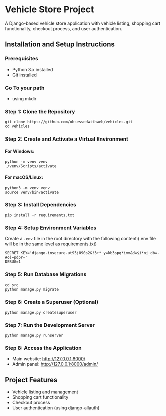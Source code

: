 # Vehicle Store Project

A Django-based vehicle store application with vehicle listing, shopping cart functionality, checkout process, and user authentication.

## Installation and Setup Instructions

### Prerequisites
- Python 3.x installed
- Git installed

### Go To your path
- using mkdir

### Step 1: Clone the Repository
```
git clone https://github.com/obsessedwithweb/vehicles.git
cd vehicles
```

### Step 2: Create and Activate a Virtual Environment
#### For Windows:
```
python -m venv venv
./venv/Scripts/activate
```

#### For macOS/Linux:
```
python3 -m venv venv
source venv/bin/activate
```

### Step 3: Install Dependencies
```
pip install -r requirements.txt
```

### Step 4: Setup Environment Variables
Create a `.env` file in the root directory with the following content:(.env file will be in the same level as requirements.txt)
```
SECRET_KEY='django-insecure-ut95j890s2&!3+*_y=kb3spq*imm&d=$i*ni_db=-#o)=pdpr+'
DEBUG=1
```

### Step 5: Run Database Migrations
```
cd src
python manage.py migrate
```

### Step 6: Create a Superuser (Optional)
```
python manage.py createsuperuser
```

### Step 7: Run the Development Server
```
python manage.py runserver
```

### Step 8: Access the Application
- Main website: http://127.0.0.1:8000/
- Admin panel: http://127.0.0.1:8000/admin/

## Project Features
- Vehicle listing and management
- Shopping cart functionality
- Checkout process
- User authentication (using django-allauth)
